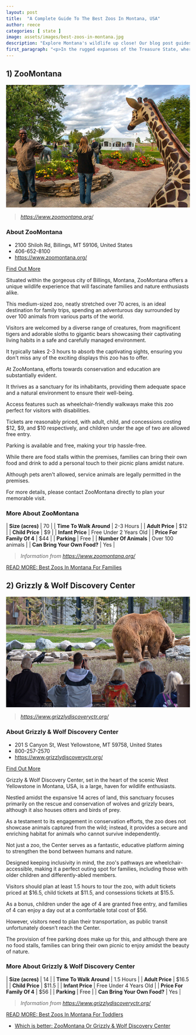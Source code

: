 ```yaml
---
layout: post
title:  "A Complete Guide To The Best Zoos In Montana, USA"
author: reece
categories: [ state ]
image: assets/images/best-zoos-in-montana.jpg
description: "Explore Montana's wildlife up close! Our blog post guides you through the top zoos in Montana, their unique exhibits, conservation efforts and experiences they offer, ensuring an adventurous trip for all family members."
first_paragraph: "<p>In the rugged expanses of the Treasure State, where magnificent wilderness and captivating wildlife thrive, there exist some of the most enthralling and qualitative zoos in the country.</p><p>Undeniably, Montana, home to a diverse species of animals ranging from the grizzly bear to the elusive bobcat, offers a unique exposure to wildlife experiences.</p><p>In this article, we are going to saddle up and traverse the Big Sky Country, delving into the best zoos in Montana.</p><p>We'll unfurl a tapestry of awe-inspiring stories, environmental education, conservation efforts, and above all, the unforgettable close encounters that these zoos offer.</p><p>Whether you’re an animal aficionado, a family looking for a day of fun, or an adventurous travel junkie, get ready to explore Montana from a whole new perspective.</p>"
---
```




## 1) ZooMontana 

![ZooMontana](assets/images/zoos/ZooMontana.png)

> *https://www.zoomontana.org/* 


<div class="find-out-more" markdown="1">

### About ZooMontana

- 2100 Shiloh Rd, Billings, MT 59106, United States
- 406-652-8100
- <a href="https://www.zoomontana.org/">https://www.zoomontana.org/</a>



<a class="subscribe btn" href="https://www.zoomontana.org/">Find Out More</a>

</div>


Situated within the gorgeous city of Billings, Montana, ZooMontana offers a unique wildlife experience that will fascinate families and nature enthusiasts alike. 

This medium-sized zoo, neatly stretched over 70 acres, is an ideal destination for family trips, spending an adventurous day surrounded by over 100 animals from various parts of the world. 

Visitors are welcomed by a diverse range of creatures, from magnificent tigers and adorable sloths to gigantic bears showcasing their captivating living habits in a safe and carefully managed environment. 

It typically takes 2-3 hours to absorb the captivating sights, ensuring you don't miss any of the exciting displays this zoo has to offer.

At ZooMontana, efforts towards conservation and education are substantially evident. 

It thrives as a sanctuary for its inhabitants, providing them adequate space and a natural environment to ensure their well-being. 

Access features such as wheelchair-friendly walkways make this zoo perfect for visitors with disabilities. 

Tickets are reasonably priced, with adult, child, and concessions costing $12, $9, and $10 respectively, and children under the age of two are allowed free entry. 

Parking is available and free, making your trip hassle-free. 

While there are food stalls within the premises, families can bring their own food and drink to add a personal touch to their picnic plans amidst nature. 

Although pets aren't allowed, service animals are legally permitted in the premises. 

For more details, please contact ZooMontana directly to plan your memorable visit.

<div class="overview" markdown="1" id="wyntk-zoomontana"> 

### More About ZooMontana
    

| **Size (acres)** | 70 |
| **Time To Walk Around** | 2-3 Hours |
| **Adult Price** | $12 |
| **Child Price** | $9 |
| **Infant Price** | Free Under 2 Years Old |
| **Price For Family Of 4** | $44 |
| **Parking** | Free |
| **Number Of Animals** | Over 100 animals |
| **Can Bring Your Own Food?** | Yes |


> *Information from https://www.zoomontana.org/* 



</div>

<a href="/best-zoos-in-montana-for-families">READ MORE: Best Zoos In Montana For Families</a>



## 2) Grizzly & Wolf Discovery Center 

![Grizzly & Wolf Discovery Center](assets/images/zoos/GrizzlyWolfDiscoveryCenter.jpg)

> *https://www.grizzlydiscoveryctr.org/* 


<div class="find-out-more" markdown="1">

### About Grizzly & Wolf Discovery Center

- 201 S Canyon St, West Yellowstone, MT 59758, United States
- 800-257-2570
- <a href="https://www.grizzlydiscoveryctr.org/">https://www.grizzlydiscoveryctr.org/</a>



<a class="subscribe btn" href="https://www.grizzlydiscoveryctr.org/">Find Out More</a>

</div>


Grizzly & Wolf Discovery Center, set in the heart of the scenic West Yellowstone in Montana, USA, is a large, haven for wildlife enthusiasts. 

Nestled amidst the expansive 14 acres of land, this sanctuary focuses primarily on the rescue and conservation of wolves and grizzly bears, although it also houses otters and birds of prey. 

As a testament to its engagement in conservation efforts, the zoo does not showcase animals captured from the wild; instead, it provides a secure and enriching habitat for animals who cannot survive independently.

Not just a zoo, the Center serves as a fantastic, educative platform aiming to strengthen the bond between humans and nature. 

Designed keeping inclusivity in mind, the zoo's pathways are wheelchair-accessible, making it a perfect outing spot for families, including those with older children and differently-abled members. 

Visitors should plan at least 1.5 hours to tour the zoo, with adult tickets priced at $16.5, child tickets at $11.5, and consessions tickets at $15.5. 

As a bonus, children under the age of 4 are granted free entry, and families of 4 can enjoy a day out at a comfortable total cost of $56. 

However, visitors need to plan their transportation, as public transit unfortunately doesn’t reach the Center. 

The provision of free parking does make up for this, and although there are no food stalls, families can bring their own picnic to enjoy amidst the beauty of nature.

<div class="overview" markdown="1" id="wyntk-grizzly--wolf-discovery-center"> 

### More About Grizzly & Wolf Discovery Center
    

| **Size (acres)** | 14 |
| **Time To Walk Around** | 1.5 Hours |
| **Adult Price** | $16.5 |
| **Child Price** | $11.5 |
| **Infant Price** | Free Under 4 Years Old |
| **Price For Family Of 4** | $56 |
| **Parking** | Free |
| **Can Bring Your Own Food?** | Yes |


> *Information from https://www.grizzlydiscoveryctr.org/* 



</div>

<a href="/best-zoos-in-montana-for-toddlers">READ MORE: Best Zoos In Montana For Toddlers</a>



* <a href="/zoomontana-vs-grizzly--wolf-discovery-center">Which is better: ZooMontana Or Grizzly & Wolf Discovery Center</a>


